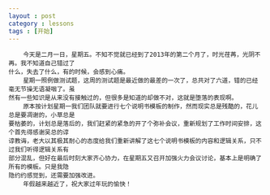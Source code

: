 ```yaml
---
layout : post
category : lessons
tags : [开始]
---
```


        今天是二月一日，星期五。不知不觉就已经到了2013年的第二个月了，时光荏苒，光阴不再。我不知道自己错过了      
    什么，失去了什么，有的时候，会感到心痛。        
        星期一照例做测试题，这周的测试题是最近做的最差的一次了，总共对了六道，错的已经毫无节操无语凝咽了。虽     
    然有一些知识是从来没有接触过的，但很多是知道的却做不对，这就是堕落的表现啊。  
        原本按计划星期一我们团队就要进行七个说明书模板的制作，然而现实总是残酷的，花儿总是要凋谢的，小草总是        
    要枯萎的，计划总是落后的，我们赶紧的紧急的开了个弥补会议，重新规划了工作时间安排，这个首先得感谢吴总的谆       
    谆教诲，老大以其极其耐心的态度给我们重新讲解了这七个说明书模板的内容和逻辑关系，只不过我们听得逻辑关系有    
    部分混乱，但好在最后时刻大家齐心协力，在星期五又召开加强火力会议讨论，基本上是明确了所有的模板。只是我隐    
    隐约约感觉到，还需要加强改进。     
        年假越来越近了，祝大家过年玩的愉快！
